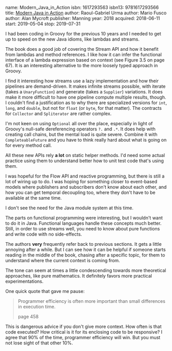 name: Modern_Java_in_Action
isbn: 1617293563
isbn13: 9781617293566
title: [Modern Java in Action](https://www.manning.com/books/modern-java-in-action)
author: Raoul-Gabriel Urma
author: Mario Fusco
author: Alan Mycroft
publisher: Manning
year: 2018
acquired: 2018-06-11
start: 2019-05-04
stop: 2019-07-31

I had been coding in Groovy for the previous 10 years and I needed to get up to
speed on the new Java idioms, like lambdas and streams.

The book does a good job of covering the Stream API and how it benefit from
lambdas and method references.  I like how it can infer the functional interface
of a lambda expression based on context (see Figure 3.5 on page 67).  It is an
interesting alternative to the more loosely typed approach in Groovy.

I find it interesting how streams use a lazy implementation and how their
pipelines are demand-driven.  It makes infinite streams possible, with iterate
(takes a `UnaryFunction`) and generate (takes a `Supplier`) variations.  It does
make it more difficult to have one pipeline compute multiple results, though.  I
couldn't find a justification as to why there are specialized versions for
`int`, `long`, and `double`, but not for `float` (or `byte`, for that matter).
The contracts for `Collector` and `Spliterator` are rather complex.

I'm not keen on using `Optional` all over the place, especially in light of
Groovy's null-safe dereferencing operators `?.` and `.*`.  It does help with
creating call chains, but the mental load is quite severe.  Combine it with
`CompleteableFuture` and you have to think really hard about what is going on
for every method call.

All these new APIs rely **a lot** on static helper methods.  I'd need some actual
practice using them to understand better how to unit test code that's using
them.

I was hopeful for the Flow API and reactive programming, but there is still a
lot of wiring up to do.  I was hoping for something closer to event-based models
where publishers and subscribers don't know about each other, and how you can
get temporal decoupling too, where they don't have to be available at the same
time.

I don't see the need for the Java module system at this time.

The parts on functional programming were interesting, but I wouldn't want to do
it in Java.  Functional languages handle these concepts much better.  Still, in
order to use streams well, you need to know about pure functions and write code
with no side-effects.

The authors **very** frequently refer back to previous sections.  It gets a little
annoying after a while.  But I can see how it can be helpful if someone starts
reading in the middle of the book, chasing after a specific topic, for them to
understand where the current context is coming from.

The tone can seem at times a little condescending towards more theoretical
approaches, like pure mathematics.  It definitely favors more practical
experimentations.

One quick quote that gave me pause:

> Programmer efficiency is often more important than small differences in
> execution time.
> <footer>page 458</footer>

This is dangerous advice if you don't give more context.  How often is that code
executed?  How critical is it for its enclosing code to be responsive?  I agree
that 90% of the time, programmer efficiency will win.  But you must not lose
sight of that other 10%.
